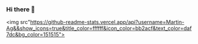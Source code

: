 ### Hi there 👋


<img src"https://github-readme-stats.vercel.app/api?username=Martin-Ag&&show_icons=true&title_color=ffffff&icon_color=bb2acf&text_color=daf7dc&bg_color=151515">

